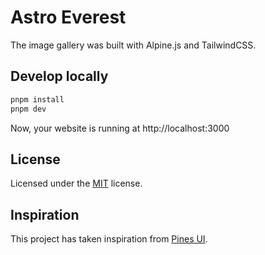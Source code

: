 # Astro Everest

The image gallery was built with Alpine.js and TailwindCSS.

## Develop locally

```bash
pnpm install
pnpm dev
```

Now, your website is running at http://localhost:3000

## License

Licensed under the [MIT](LICENSE) license.

## Inspiration

This project has taken inspiration from [Pines UI](https://devdojo.com/pines).
